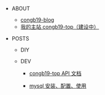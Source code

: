 - ABOUT

  - [congb19-blog](/)

  <!-- - [关于 Congb19](src/about/index.md) -->

  - [我的主站 congb19-top（建设中）](http://www.congb19.com)

- POSTS

  <!-- - 面试汇总

    - [面试经验汇总](https://blog.congb19.com/categories/int/) -->

  - DIY

  - DEV

    - [congb19-top API 文档](src/dev/api.md)

    - [mysql 安装、配置、使用](src/dev/mysql.md)

    <!-- - [精弘论坛](src/develop/jhlt.md) -->

  <!-- - 毕设

    - [论文草稿](src/vmrs/final.md)

    - [外文翻译](src/vmrs/translate.md)

    - [VMRS API 文档](src/vmrs/api.md)

    - [周报 Weekly Report](src/vmrs/weekly.md)

  - 工作

    - [实习报告\_阔知](src/work/internship_kuozhi.md)

    - [工作笔记\_恒生](src/work/note.md) -->